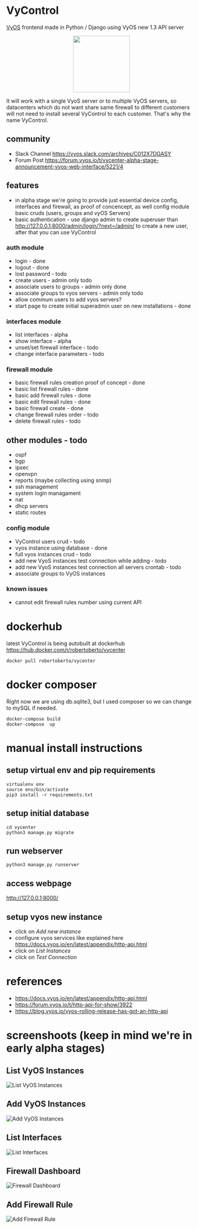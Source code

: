 # VyControl
[VyOS](https://www.vyos.io/) frontend made in Python / Django using VyOS new 1.3 API server

<p align="center">
<img align="center" width="150" height="150" src="https://storage.googleapis.com/vycontrol/logos/logo_transparent.png">
</p>




It will work with a single VyoS server or to multiple VyOS servers, so datacenters which do not want share same firewall to different customers will not need to install several VyControl to each customer. That's why the name VyControl.

## community
* Slack Channel https://vyos.slack.com/archives/C012X7DGASY
* Forum Post https://forum.vyos.io/t/vycenter-alpha-stage-announcement-vyos-web-interface/5221/4

## features
* in alpha stage we're going to provide just essential device config, interfaces and firewall, as proof of concencept, as well config module basic cruds (users, groups and vyOS Servers)
* basic authentication - use django admin to create superuser than http://127.0.0.1:8000/admin/login/?next=/admin/ to create a new user, after that you can use VyControl

### auth module
* login - done
* logout - done
* lost password - todo
* create users - admin only todo
* associate users to groups - admin only done
* associate groups to vyos servers - admin only todo
* allow commum users to add vyos servers?
* start page to create initial superadmin user on new installations - done

### interfaces module
* list interfaces - alpha
* show interface - alpha
* unset/set firewall interface - todo
* change interface parameters - todo

### firewall module
* basic firewall rules creation proof of concept - done
* basic list firewall rules - done
* basic add firewall rules - done
* basic edit firewall rules - done
* basic firewall create - done
* change firewall rules order - todo
* delete firewall rules - todo

## other modules - todo
* ospf
* bgp
* ipsec
* openvpn
* reports (maybe collecting using snmp)
* ssh management 
* system login managament
* nat
* dhcp servers
* static routes

### config module
* VyControl users crud - todo
* vyos instance using database - done
* full vyos instances crud - todo
* add new VyoS instances test connection while adding - todo
* add new VyoS instances test connection all servers crontab - todo
* associate groups to VyOS instances

### known issues
* cannot edit firewall rules number using current API


# dockerhub
latest VyControl is being autobuilt at dockerhub https://hub.docker.com/r/robertoberto/vycenter
```
docker pull robertoberto/vycenter
```

# docker composer

Right now we are using db.sqlite3, but I used composer so we can change to mySQL if needed.

```
docker-compose build
docker-compose  up
```

# manual install instructions

## setup virtual env and pip requirements
```
virtualenv env
source env/bin/activate
pip3 install -r requirements.txt
```

## setup initial database
```
cd vycenter
python3 manage.py migrate
```

## run webserver
```
python3 manage.py runserver
```

## access webpage
http://127.0.0.1:8000/


## setup vyos new instance
* click on *Add new instance*
* configure vyos services like explained here https://docs.vyos.io/en/latest/appendix/http-api.html
* click on *List Instances*
* click on *Test Connection*

# references
* https://docs.vyos.io/en/latest/appendix/http-api.html
* https://forum.vyos.io/t/http-api-for-show/3922
* https://blog.vyos.io/vyos-rolling-release-has-got-an-http-api 

# screenshoots (keep in mind we're in early alpha stages)

## List VyOS Instances
![List VyOS Instances](https://storage.googleapis.com/imgvycenter/screenshoot-alfa1/list-instances.png)

## Add VyOS Instances
![Add VyOS Instances](https://storage.googleapis.com/imgvycenter/screenshoot-alfa1/add-instance.png)

## List Interfaces
![List Interfaces](https://storage.googleapis.com/vycontrol/screenshoots/vycontrol-interfaces.png)

## Firewall Dashboard
![Firewall Dashboard](https://storage.googleapis.com/imgvycenter/screenshoot-alfa1/firewall-dash.png)

## Add Firewall Rule
![Add Firewall Rule](https://storage.googleapis.com/imgvycenter/screenshoot-alfa1/firewall-rule.png)


